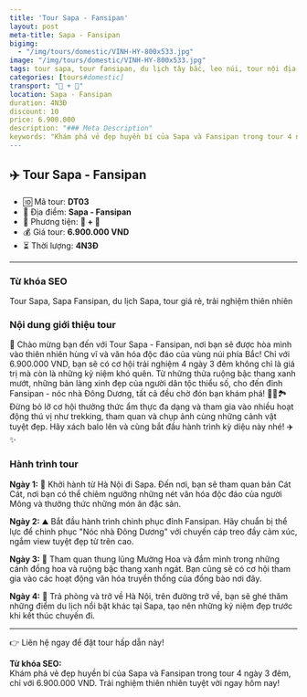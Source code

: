 ```yaml
---
title: 'Tour Sapa - Fansipan'
layout: post
meta-title: Sapa - Fansipan
bigimg:
  - "/img/tours/domestic/VINH-HY-800x533.jpg"
image: "/img/tours/domestic/VINH-HY-800x533.jpg"
tags: tour sapa, tour fansipan, du lịch tây bắc, leo núi, tour nội địa
categories: [tours#domestic]
transport: "🚆 + 🚌"
location: Sapa - Fansipan
duration: 4N3Đ
discount: 10
price: 6.900.000
description: "### Meta Description"
keywords: "Khám phá vẻ đẹp huyền bí của Sapa và Fansipan trong tour 4 ngày 3 đêm, chỉ với 6.900.000 VND. Trải nghiệm thiên nhiên tuyệt vời ngay hôm nay! "
---
```


## ✈️ Tour Sapa - Fansipan

- 🆔 Mã tour: **DT03**
- 📍 Địa điểm: **Sapa - Fansipan**
- 🚗 Phương tiện: **🚆 + 🚌**
- 💰 Giá tour: **6.900.000 VND**
- ⏳ Thời lượng: **4N3Đ**

---

### Từ khóa SEO
Tour Sapa, Sapa Fansipan, du lịch Sapa, tour giá rẻ, trải nghiệm thiên nhiên

### Nội dung giới thiệu tour
🌄 Chào mừng bạn đến với Tour Sapa - Fansipan, nơi bạn sẽ được hòa mình vào thiên nhiên hùng vĩ và văn hóa độc đáo của vùng núi phía Bắc! Chỉ với 6.900.000 VND, bạn sẽ có cơ hội trải nghiệm 4 ngày 3 đêm không chỉ là giá trị mà còn là những kỷ niệm khó quên. Từ những thửa ruộng bậc thang xanh mướt, những bản làng xinh đẹp của người dân tộc thiểu số, cho đến đỉnh Fansipan - nóc nhà Đông Dương, tất cả đều chờ đón bạn khám phá! 🚶‍♂️🏞️ Đừng bỏ lỡ cơ hội thưởng thức ẩm thực đa dạng và tham gia vào nhiều hoạt động thú vị như trekking, tham quan và chụp ảnh cùng những cảnh vật tuyệt đẹp. Hãy xách balo lên và cùng bắt đầu hành trình kỳ diệu này nhé! ✈️✨

### Hành trình tour
**Ngày 1:** 🚌 Khởi hành từ Hà Nội đi Sapa. Đến nơi, bạn sẽ tham quan bản Cát Cát, nơi bạn có thể chiêm ngưỡng những nét văn hóa độc đáo của người Mông và thưởng thức những món ăn đặc sản.

**Ngày 2:** ⛰️ Bắt đầu hành trình chinh phục đỉnh Fansipan. Hãy chuẩn bị thể lực để chinh phục "Nóc nhà Đông Dương" với chuyến cáp treo đầy cảm xúc, ngắm view tuyệt đẹp từ trên cao. 

**Ngày 3:** 🌾 Tham quan thung lũng Mường Hoa và đắm mình trong những cánh đồng hoa và ruộng bậc thang xanh ngát. Bạn cũng sẽ có cơ hội tham gia vào các hoạt động văn hóa truyền thống của đồng bào nơi đây.

**Ngày 4:** 🏡 Trả phòng và trở về Hà Nội, trên đường trở về, bạn sẽ ghé thăm những điểm du lịch nổi bật khác tại Sapa, tạo nên những kỷ niệm đẹp trước khi kết thúc chuyến đi.

---

👉 Liên hệ ngay để đặt tour hấp dẫn này!

**Từ khóa SEO:**  
Khám phá vẻ đẹp huyền bí của Sapa và Fansipan trong tour 4 ngày 3 đêm, chỉ với 6.900.000 VND. Trải nghiệm thiên nhiên tuyệt vời ngay hôm nay! 


